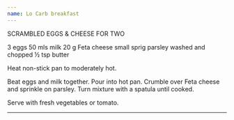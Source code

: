 ```yaml
---
name: Lo Carb breakfast
---
```


SCRAMBLED EGGS & CHEESE FOR TWO

3 eggs
50 mls milk
20 g Feta cheese
small sprig parsley washed and chopped
½ tsp butter

Heat non-stick pan to moderately hot.

Beat eggs and milk together.  Pour into hot pan.  Crumble over Feta cheese and sprinkle on parsley.
Turn mixture with a spatula until cooked.

Serve with fresh vegetables or tomato.

---



